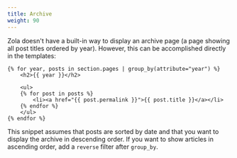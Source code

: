 ```yaml
---
title: Archive
weight: 90
---
```


Zola doesn't have a built-in way to display an archive page (a page showing
all post titles ordered by year). However, this can be accomplished directly in the templates:

```jinja
{% for year, posts in section.pages | group_by(attribute="year") %}
    <h2>{{ year }}</h2>

    <ul>
    {% for post in posts %}
        <li><a href="{{ post.permalink }}">{{ post.title }}</a></li>
    {% endfor %}
    </ul>
{% endfor %}
```

This snippet assumes that posts are sorted by date and that you want to display the archive
in descending order. If you want to show articles in ascending order, add a `reverse` filter
after `group_by`.
